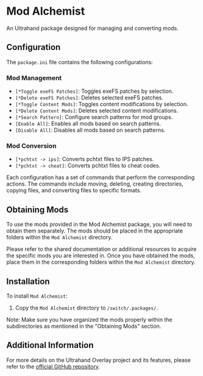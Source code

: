 # Mod Alchemist
An Ultrahand package designed for managing and converting mods.

## Configuration

The `package.ini` file contains the following configurations:

### Mod Management
- `[*Toggle exeFS Patches]`: Toggles exeFS patches by selection.
- `[*Delete exeFS Patches]`: Deletes selected exeFS patches.
- `[*Toggle Content Mods]`: Toggles content modifications by selection.
- `[*Delete Content Mods]`: Deletes selected content modifications.
- `[*Search Pattern]`: Configure search patterns for mod groups.
- `[Enable All]`: Enables all mods based on search patterns.
- `[Disable All]`: Disables all mods based on search patterns.

### Mod Conversion
- `[*pchtxt -> ips]`: Converts pchtxt files to IPS patches.
- `[*pchtxt -> cheat]`: Converts pchtxt files to cheat codes.

Each configuration has a set of commands that perform the corresponding actions. The commands include moving, deleting, creating directories, copying files, and converting files to specific formats.

## Obtaining Mods

To use the mods provided in the Mod Alchemist package, you will need to obtain them separately. The mods should be placed in the appropriate folders within the `Mod Alchemist` directory.

Please refer to the shared documentation or additional resources to acquire the specific mods you are interested in. Once you have obtained the mods, place them in the corresponding folders within the `Mod Alchemist` directory.

## Installation

To install `Mod Alchemist`:

1. Copy the `Mod Alchemist` directory to `/switch/.packages/`.

Note: Make sure you have organized the mods properly within the subdirectories as mentioned in the "Obtaining Mods" section.

## Additional Information

For more details on the Ultrahand Overlay project and its features, please refer to the [official GitHub repository](https://github.com/ppkantorski/Ultrahand-Overlay).
